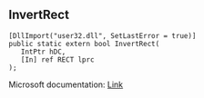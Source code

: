 ## InvertRect

```
[DllImport("user32.dll", SetLastError = true)]
public static extern bool InvertRect(
   IntPtr hDC,
   [In] ref RECT lprc
);
```

Microsoft documentation: [Link](https://docs.microsoft.com/en-us/windows/win32/api/winuser/nf-winuser-invertrect)
